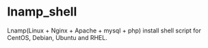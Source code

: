 # lnamp_shell
Lnamp(Linux + Nginx + Apache + mysql + php) install shell script for CentOS, Debian, Ubuntu and RHEL.
